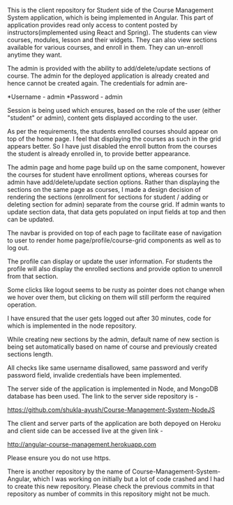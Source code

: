 This is the client repository for Student side of the Course Management System application, which is being implemented in Angular. This part of application provides read only access to content posted by instructors(implemented using React and Spring). The students can view courses, modules, lesson and their widgets. They can also view sections available for various courses, and enroll in them. They can un-enroll anytime they want.

The admin is provided with the ability to add/delete/update sections of course. The admin for the deployed application is already created and hence cannot be created again. The credentials for admin are-

*Username - admin
*Password - admin

Session is being used which ensures, based on the role of the user (either "student" or admin), content gets displayed according to the user. 

As per the requirements, the students enrolled courses should appear on top of the home page. I feel that displaying the courses as such in the grid appears better. So I have just disabled the enroll button from the courses the student is already enrolled in, to provide better appearance.

The admin page and home page build up on the same component, however the courses for student have enrollment options, whereas courses for admin have add/delete/update section options. Rather than displaying the sections on the same page as courses, I made a design decision of rendering the sections (enrollment for sections for student / adding or deleting section for admin) separate from the course grid. If admin wants to update section data, that data gets populated on input fields at top and then can be updated.

The navbar is provided on top of each page to facilitate ease of navigation to user to render home page/profile/course-grid components as well as to log out.

The profile can display or update the user information. For students the profile will also display the enrolled sections and provide option to unenroll from that section.

Some clicks like logout seems to be rusty as pointer does not change when we hover over them, but clicking on them will still perform the required operation.

I have ensured that the user gets logged out after 30 minutes, code for which is implemented in the node repository.

While creating new sections by the admin, default name of new section is being set automatically based on name of course and previously created sections length.

All checks like same username disallowed, same password and verify password field, invalide credentials have been implemented.

The server side of the application is implemented in Node, and MongoDB database has been used. The link to the server side repository is -

https://github.com/shukla-ayush/Course-Management-System-NodeJS

The client and server parts of the application are both depoyed on Heroku and client side can be accessed live at the given link - 

http://angular-course-management.herokuapp.com

Please ensure you do not use https.

There is another repository by the name of Course-Management-System-Angular, which I was working on initially but a lot of code crashed and I had to create this new repository. Please check the previous commits in that repository as number of commits in this repository might not be much.
